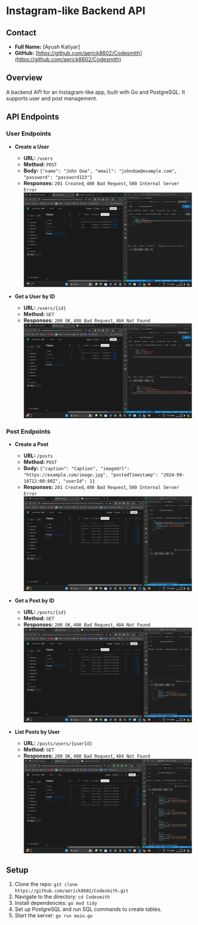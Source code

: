 # Instagram-like Backend API


## Contact

- **Full Name:** [Ayush Katiyar]
- **GitHub:** [https://github.com/aerick8602/Codesmith](https://github.com/aerick8602/Codesmith)

## Overview

A backend API for an Instagram-like app, built with Go and PostgreSQL. It supports user and post management.

## API Endpoints

### User Endpoints

- **Create a User**
  - **URL:** `/users`
  - **Method:** `POST`
  - **Body:** `{"name": "John Doe", "email": "johndoe@example.com", "password": "password123"}`
  - **Responses:** `201 Created`, `400 Bad Request`, `500 Internal Server Error`
  ![](./public/Screenshot%202024-09-18%20213724.png)

- **Get a User by ID**
  - **URL:** `/users/{id}`
  - **Method:** `GET`
  - **Responses:** `200 OK`, `400 Bad Request`, `404 Not Found`
    ![](./public/Screenshot%202024-09-18%20213839.png)

### Post Endpoints

- **Create a Post**
  - **URL:** `/posts`
  - **Method:** `POST`
  - **Body:** `{"caption": "Caption", "imageUrl": "https://example.com/image.jpg", "postedTimestamp": "2024-09-18T12:00:00Z", "userId": 1}`
  - **Responses:** `201 Created`, `400 Bad Request`, `500 Internal Server Error`
    ![](./public//Screenshot%202024-09-18%20214207.png)

- **Get a Post by ID**
  - **URL:** `/posts/{id}`
  - **Method:** `GET`
  - **Responses:** `200 OK`, `400 Bad Request`, `404 Not Found`
    ![](./public/Screenshot%202024-09-18%20214245.png)

- **List Posts by User**
  - **URL:** `/posts/users/{userId}`
  - **Method:** `GET`
  - **Responses:** `200 OK`, `400 Bad Request`, `404 Not Found`
    ![](./public/Screenshot%202024-09-18%20214326.png)

## Setup

1. Clone the repo: `git clone https://github.com/aerick8602/Codesmith.git`
2. Navigate to the directory: `cd Codesmith`
3. Install dependencies: `go mod tidy`
4. Set up PostgreSQL and run SQL commands to create tables.
5. Start the server: `go run main.go`



